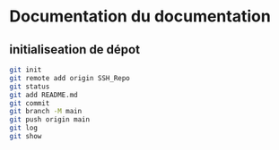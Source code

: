 # Documentation du documentation
## initialiseation de dépot

```bash
git init
git remote add origin SSH_Repo
git status
git add README.md
git commit
git branch -M main
git push origin main
git log
git show


```

